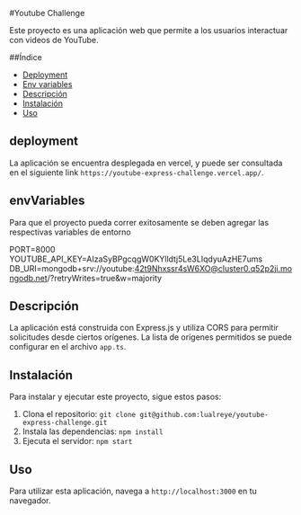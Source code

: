 #Youtube Challenge

Este proyecto es una aplicación web que permite a los usuarios interactuar con videos de YouTube.

##Índice

- [Deployment](#deployment)
- [Env variables](#envVariables)
- [Descripción](#descripción)
- [Instalación](#instalación)
- [Uso](#uso)

## deployment

La aplicación se encuentra desplegada en vercel, y puede ser consultada en el siguiente link `https://youtube-express-challenge.vercel.app/`.

## envVariables

Para que el proyecto pueda correr exitosamente se deben agregar las respectivas variables de entorno

PORT=8000
YOUTUBE_API_KEY=AIzaSyBPgcqgW0KYlldtj5Le3LIqdyuAzHE7ums
DB_URI=mongodb+srv://youtube:42t9Nhxssr4sW6XO@cluster0.q52p2ji.mongodb.net/?retryWrites=true&w=majority

## Descripción

La aplicación está construida con Express.js y utiliza CORS para permitir solicitudes desde ciertos orígenes. La lista de orígenes permitidos se puede configurar en el archivo `app.ts`.

## Instalación

Para instalar y ejecutar este proyecto, sigue estos pasos:

1. Clona el repositorio: `git clone git@github.com:lualreye/youtube-express-challenge.git`
2. Instala las dependencias: `npm install`
3. Ejecuta el servidor: `npm start`

## Uso

Para utilizar esta aplicación, navega a `http://localhost:3000` en tu navegador.
